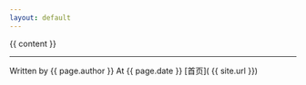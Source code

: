 ```yaml
---
layout: default
---
```


{{ content }}

-----

Written by {{ page.author }} At {{ page.date }}
[首页]( {{ site.url }})
